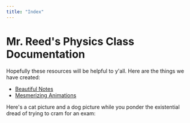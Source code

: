 ```yaml
---
title: "Index"
---
```


# Mr. Reed's Physics Class Documentation
Hopefully these resources will be helpful to y'all. Here are the things we have created:
- [Beautiful Notes](https://e-terry.github.io/rkitty-physics/notes/)
- [Mesmerizing Animations](https://e-terry.github.io/rkitty-physics/animations/)

Here's a cat picture and a dog picture while you ponder the existential dread of trying to cram for an exam:

<div id="pictues" style="display:flex; width:100%; height:100%;margin=5%">

<div id="cat-picture" style="flex:1;width:50%; height:50%"></div>

<script>
    $.ajax({
    url: "https://api.thecatapi.com/v1/images/search",
    success: function(data) {
        var imgUrl = data[0].url;
        $("#cat-picture").html("<img src='" + imgUrl + "' style=\"max-width:75%; height:auto; max-height:100%; margin: 1% \" />");
    }
    });
</script>

<div id="dog-picture" style="flex:1;width:50%; height:50%"></div>

<script>
    $.ajax({
    url: "https://api.thedogapi.com/v1/images/search",
    success: function(data) {
        var imgUrl = data[0].url;
        $("#dog-picture").html("<img src='" + imgUrl + "' style=\"max-width:75%; height:auto; max-height:100%; margin:1% \" />");
    }
    });
</script>

</div>